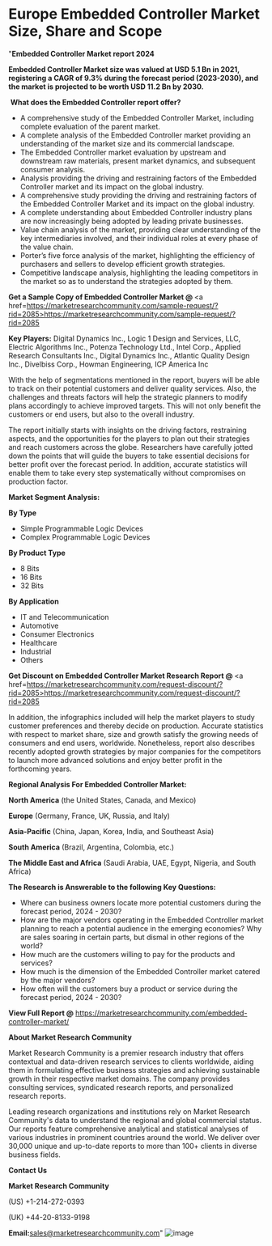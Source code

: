 # Europe Embedded Controller Market Size, Share and Scope
"<strong>Embedded Controller Market report 2024</strong>

<strong>Embedded Controller Market size was valued at USD 5.1 Bn in 2021, registering a CAGR of 9.3% during the forecast period (2023-2030), and the market is projected to be worth USD 11.2 Bn by 2030.</strong>

 <strong><b>What does the Embedded Controller report offer?</b></strong>
<ul>
  <li>A comprehensive study of the Embedded Controller Market, including complete evaluation of the parent market.</li>
  <li>A complete analysis of the Embedded Controller market providing an understanding of the market size and its commercial landscape.</li>
  <li>The Embedded Controller market evaluation by upstream and downstream raw materials, present market dynamics, and subsequent consumer analysis.</li>
  <li>Analysis providing the driving and restraining factors of the Embedded Controller market and its impact on the global industry.</li>
  <li>A comprehensive study providing the driving and restraining factors of the Embedded Controller Market and its impact on the global industry.</li>
  <li>A complete understanding about Embedded Controller industry plans are now increasingly being adopted by leading private businesses.</li>
  <li>Value chain analysis of the market, providing clear understanding of the key intermediaries involved, and their individual roles at every phase of the value chain.</li>
  <li>Porter’s five force analysis of the market, highlighting the efficiency of purchasers and sellers to develop efficient growth strategies.</li>
  <li>Competitive landscape analysis, highlighting the leading competitors in the market so as to understand the strategies adopted by them.</li>
</ul>

<strong>Get a Sample Copy of Embedded Controller Market @ </strong><a href=https://marketresearchcommunity.com/sample-request/?rid=2085><u>https://marketresearchcommunity.com/sample-request/?rid=2085</u></a>

<strong>Key Players:</strong> 
Digital Dynamics Inc., Logic 1 Design and Services, LLC, Electric Algorithms Inc., Potenza Technology Ltd., Intel Corp., Applied Research Consultants Inc., Digital Dynamics Inc., Atlantic Quality Design Inc., Divelbiss Corp., Howman Engineering, ICP America Inc

With the help of segmentations mentioned in the report, buyers will be able to track on their potential customers and deliver quality services. Also, the challenges and threats factors will help the strategic planners to modify plans accordingly to achieve improved targets. This will not only benefit the customers or end users, but also to the overall industry.

The report initially starts with insights on the driving factors, restraining aspects, and the opportunities for the players to plan out their strategies and reach customers across the globe. Researchers have carefully jotted down the points that will guide the buyers to take essential decisions for better profit over the forecast period. In addition, accurate statistics will enable them to take every step systematically without compromises on production factor.

<strong>Market Segment Analysis:</strong>



<strong>By Type</strong>
<ul>
 	<li>Simple Programmable Logic Devices</li>
 	<li>Complex Programmable Logic Devices</li>
</ul>
<strong>By Product Type</strong>
<ul>
 	<li>8 Bits</li>
 	<li>16 Bits</li>
 	<li>32 Bits</li>
</ul>
<strong>By Application</strong>
<ul>
 	<li>IT and Telecommunication</li>
 	<li>Automotive</li>
 	<li>Consumer Electronics</li>
 	<li>Healthcare</li>
 	<li>Industrial</li>
 	<li>Others</li>
</ul>

<strong>Get Discount on Embedded Controller Market Research Report @ </b></strong><a href=https://marketresearchcommunity.com/request-discount/?rid=2085><u>https://marketresearchcommunity.com/request-discount/?rid=2085</u></a>

In addition, the infographics included will help the market players to study customer preferences and thereby decide on production. Accurate statistics with respect to market share, size and growth satisfy the growing needs of consumers and end users, worldwide. Nonetheless, report also describes recently adopted growth strategies by major companies for the competitors to launch more advanced solutions and enjoy better profit in the forthcoming years.

<strong>Regional Analysis For Embedded Controller Market:</strong>

<strong>North America</strong> (the United States, Canada, and Mexico)

<strong>Europe</strong> (Germany, France, UK, Russia, and Italy)

<strong>Asia-Pacific</strong> (China, Japan, Korea, India, and Southeast Asia)

<strong>South America</strong> (Brazil, Argentina, Colombia, etc.)

<strong>The Middle East and Africa</strong> (Saudi Arabia, UAE, Egypt, Nigeria, and South Africa)

<strong>The Research is Answerable to the following Key Questions:</strong>
<ul>
 	<li>Where can business owners locate more potential customers during the forecast period, 2024 - 2030?</li>
 	<li>How are the major vendors operating in the Embedded Controller market planning to reach a potential audience in the emerging economies? Why are sales soaring in certain parts, but dismal in other regions of the world?</li>
 	<li>How much are the customers willing to pay for the products and services?</li>
 	<li>How much is the dimension of the Embedded Controller market catered by the major vendors?</li>
 	<li>How often will the customers buy a product or service during the forecast period, 2024 - 2030?</li>
</ul>

<strong>View Full Report @</strong> <a href=https://marketresearchcommunity.com/embedded-controller-market/>https://marketresearchcommunity.com/embedded-controller-market/</a>

<strong>About Market Research Community</strong>

Market Research Community is a premier research industry that offers contextual and data-driven research services to clients worldwide, aiding them in formulating effective business strategies and achieving sustainable growth in their respective market domains. The company provides consulting services, syndicated research reports, and personalized research reports.

Leading research organizations and institutions rely on Market Research Community's data to understand the regional and global commercial status. Our reports feature comprehensive analytical and statistical analyses of various industries in prominent countries around the world. We deliver over 30,000 unique and up-to-date reports to more than 100+ clients in diverse business fields.

<strong>Contact Us</strong>

<strong>Market Research Community</strong>

(US) +1-214-272-0393

(UK) +44-20-8133-9198

<strong>Email:</strong>sales@marketresearchcommunity.com"
![image](https://github.com/krutikad1522/marketresearchcommunity/assets/158283933/48de293d-5279-4a3b-80b4-c00a169e4462)
